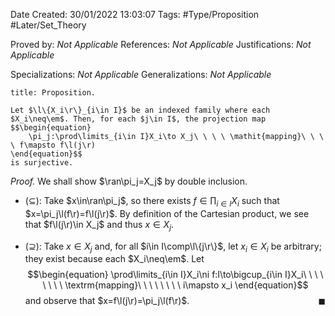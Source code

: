 <div class="topSpace"></div>

Date Created: 30/01/2022 13:03:07
Tags: #Type/Proposition #Later/Set_Theory

Proved by: <i>Not Applicable</i>
References: <i>Not Applicable</i>
Justifications: <i>Not Applicable</i>

Specializations: <i>Not Applicable</i>
Generalizations: <i>Not Applicable</i>

``` ad-Proposition
title: Proposition.

Let $\l\{X_i\r\}_{i\in I}$ be an indexed family where each $X_i\neq\em$. Then, for each $j\in I$, the projection map
$$\begin{equation}
    \pi_j:\prod\limits_{i\in I}X_i\to X_j\ \ \ \ \mathit{mapping}\ \ \ \ f\mapsto f\l(j\r)
\end{equation}$$
is surjective.

```

<i>Proof.</i> We shall show $\ran\pi_j=X_j$ by double inclusion.
* ($\subseteq$): Take $x\in\ran\pi_j$, so there exists $f\in\prod_{i\in I}X_i$ such that $x=\pi_j\l(f\r)=f\l(j\r)$. By definition of the Cartesian product, we see that $f\l(j\r)\in X_j$ and thus $x\in X_j$.

* ($\supseteq$): Take $x\in X_j$ and, for all $i\in I\comp\l\{j\r\}$, let $x_i\in X_i$ be arbitrary; they exist because each $X_i\neq\em$. Let
$$\begin{equation}
    \prod\limits_{i\in I}X_i\ni f:I\to\bigcup_{i\in I}X_i\ \ \ \ \ \ \ \ \textrm{mapping}\ \ \ \ \ \ \ \ i\mapsto x_i
\end{equation}$$
and observe that $x=f\l(j\r)=\pi_j\l(f\r)$.<span style="float:right;">$\blacksquare$</span>
